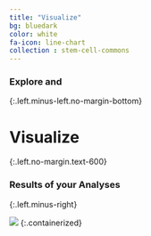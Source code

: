 ```yaml
---
title: "Visualize"
bg: bluedark
color: white
fa-icon: line-chart
collection : stem-cell-commons
---
```


### Explore and
{:.left.minus-left.no-margin-bottom}
# Visualize
{:.left.no-margin.text-600}
### Results of your Analyses
{:.left.minus-right}

<img src="{{ 'img/screen-visualize.jpg' | relative_url }}" />
{:.containerized}